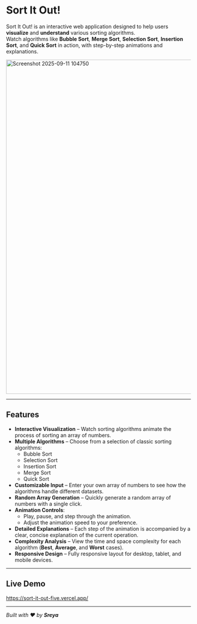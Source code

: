 # Sort It Out!

Sort It Out! is an interactive web application designed to help users **visualize** and **understand** various sorting algorithms.  
Watch algorithms like **Bubble Sort**, **Merge Sort**, **Selection Sort**, **Insertion Sort**, and **Quick Sort** in action, with step-by-step animations and explanations.

<img width="1391" height="911" alt="Screenshot 2025-09-11 104750" src="https://github.com/user-attachments/assets/dbd2d33b-9f0d-46a3-9398-ccf05d73fbc6" />

---

## Features

- **Interactive Visualization** – Watch sorting algorithms animate the process of sorting an array of numbers.
- **Multiple Algorithms** – Choose from a selection of classic sorting algorithms:
  - Bubble Sort
  - Selection Sort
  - Insertion Sort
  - Merge Sort
  - Quick Sort
- **Customizable Input** – Enter your own array of numbers to see how the algorithms handle different datasets.
- **Random Array Generation** – Quickly generate a random array of numbers with a single click.
- **Animation Controls**:
  - Play, pause, and step through the animation.
  - Adjust the animation speed to your preference.
- **Detailed Explanations** – Each step of the animation is accompanied by a clear, concise explanation of the current operation.
- **Complexity Analysis** – View the time and space complexity for each algorithm (**Best**, **Average**, and **Worst** cases).
- **Responsive Design** – Fully responsive layout for desktop, tablet, and mobile devices.

---

## Live Demo

https://sort-it-out-five.vercel.app/

---

*Built with ❤️ by **Sreya***
